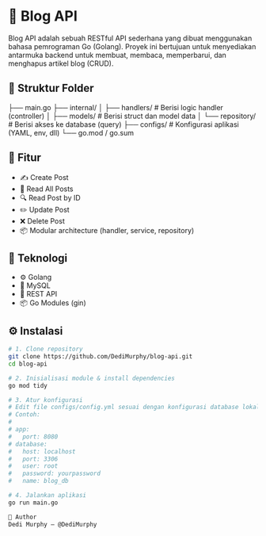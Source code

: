 # 📝 Blog API

Blog API adalah sebuah RESTful API sederhana yang dibuat menggunakan bahasa pemrograman Go (Golang). Proyek ini bertujuan untuk menyediakan antarmuka backend untuk membuat, membaca, memperbarui, dan menghapus artikel blog (CRUD).

## 📁 Struktur Folder

├── main.go
├── internal/
│ ├── handlers/ # Berisi logic handler (controller)
│ ├── models/ # Berisi struct dan model data
│ └── repository/ # Berisi akses ke database (query)
├── configs/ # Konfigurasi aplikasi (YAML, env, dll)
└── go.mod / go.sum


## 🚀 Fitur

- ✍️ Create Post
- 📖 Read All Posts
- 🔍 Read Post by ID
- ✏️ Update Post
- ❌ Delete Post
- 📦 Modular architecture (handler, service, repository)

## 🔧 Teknologi

- ⚙️ Golang
- 🐘 MySQL
- 🧱 REST API
- 📦 Go Modules (gin)

## ⚙️ Instalasi

```bash
# 1. Clone repository
git clone https://github.com/DediMurphy/blog-api.git
cd blog-api

# 2. Inisialisasi module & install dependencies
go mod tidy

# 3. Atur konfigurasi
# Edit file configs/config.yml sesuai dengan konfigurasi database lokal kamu
# Contoh:
# 
# app:
#   port: 8080
# database:
#   host: localhost
#   port: 3306
#   user: root
#   password: yourpassword
#   name: blog_db

# 4. Jalankan aplikasi
go run main.go

👤 Author
Dedi Murphy – @DediMurphy
